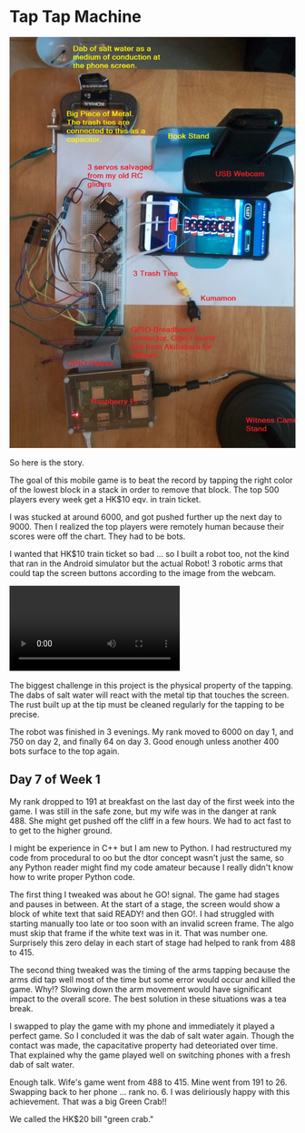 # Tap Tap Machine

![Robot Top View](top_view.jpeg "Robot Top View")

So here is the story.

The goal of this mobile game is to beat the record by tapping the right color of the lowest block in a stack in order to remove that block.  The top 500 players every week get a HK$10 eqv. in train ticket.

I was stucked at around 6000, and got pushed further up the next day to 9000.  Then I realized the top players were remotely human because their scores were off the chart.  They had to be bots.

I wanted that HK$10 train ticket so bad ... so I built a robot too, not the kind that ran in the Android simulator but the actual Robot!  3 robotic arms that could tap the screen buttons according to the image from the webcam.

![Robot In Action](in_action.mp4 "Robot In Action")

The biggest challenge in this project is the physical property of the tapping.  The dabs of salt water will react with the metal tip that touches the screen.  The rust built up at the tip must be cleaned regularly for the tapping to be precise.

The robot was finished in 3 evenings. My rank moved to 6000 on day 1, and 750 on day 2, and finally 64 on day 3.  Good enough unless another 400 bots surface to the top again.

## Day 7 of Week 1

My rank dropped to 191 at breakfast on the last day of the first week into the game.  I was still in the safe zone, but my wife was in the danger at rank 488.  She might get pushed off the cliff in a few hours.  We had to act fast to to get to the higher ground.

I might be experience in C++ but I am new to Python.  I had restructured my code from procedural to oo but the dtor concept wasn't just the same, so any Python reader might find my code amateur because I really didn't know how to write proper Python code.

The first thing I tweaked was about he GO! signal.  The game had stages and pauses in between.  At the start of a stage, the screen would show a block of white text that said READY! and then GO!.  I had struggled with starting manually too late or too soon with an invalid screen frame.  The algo must skip that frame if the white text was in it.  That was number one.  Surprisely this zero delay in each start of stage had helped to rank from 488 to 415.

The second thing tweaked was the timing of the arms tapping because the arms did tap well most of the time but some error would occur and killed the game.  Why!?  Slowing down the arm movement would have significant impact to the overall score.  The best solution in these situations was a tea break.

I swapped to play the game with my phone and immediately it played a perfect game.  So I concluded it was the dab of salt water again.  Though the contact was made, the capacitative property had deteoriated over time.  That explained why the game played well on switching phones with a fresh dab of salt water.

Enough talk.  Wife's game went from 488 to 415.  Mine went from 191 to 26.  Swapping back to her phone ... rank no. 6.  I was deliriously happy with this achievement.  That was a big Green Crab!!

We called the HK$20 bill "green crab."

